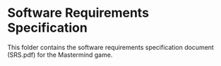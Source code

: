 # Software Requirements Specification

This folder contains the software requirements specification document (SRS.pdf) for the Mastermind game.
